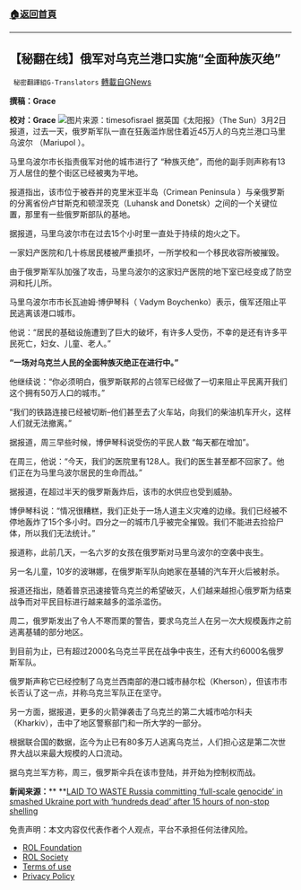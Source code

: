 ###  [:house:返回首頁](https://github.com/ourhimalayas/txt)
---


## 【秘翻在线】俄军对乌克兰港口实施“全面种族灭绝”
` 秘密翻譯組G-Translators` [轉載自GNews](https://gnews.org/zh-hans/2097707/)

**撰稿：Grace**

**校对：Grace**
![](https://assets.gnews.org/wp-content/uploads/2022/03/Screen-Shot-2022-03-02-at-9.57.02-PM.jpeg)图片来源：timesofisrael
据英国《太阳报》（The Sun）3月2日报道，过去一天，俄罗斯军队一直在狂轰滥炸居住着近45万人的乌克兰港口马里乌波尔 （Mariupol ）。

马里乌波尔市长指责俄军对他的城市进行了 “种族灭绝”，而他的副手则声称有13万人居住的整个街区已经被夷为平地。

报道指出，该市位于被吞并的克里米亚半岛（Crimean Peninsula ）与亲俄罗斯的分离省份卢甘斯克和顿涅茨克（Luhansk and Donetsk）之间的一个关键位置，那里有一些俄罗斯部队的基地。

据报道，马里乌波尔市在过去15个小时里一直处于持续的炮火之下。

一家妇产医院和几十栋居民楼被严重损坏，一所学校和一个移民收容所被摧毁。

由于俄罗斯军队加强了攻击，马里乌波尔的这家妇产医院的地下室已经变成了防空洞和托儿所。

马里乌波尔市市长瓦迪姆·博伊琴科（ Vadym Boychenko）表示，俄军还阻止平民逃离该港口城市。

他说：“居民的基础设施遭到了巨大的破坏，有许多人受伤，不幸的是还有许多平民死亡，妇女、儿童、老人。”

**“一场对乌克兰人民的全面种族灭绝正在进行中。”**

他继续说：“你必须明白，俄罗斯联邦的占领军已经做了一切来阻止平民离开我们这个拥有50万人口的城市。”

“我们的铁路连接已经被切断–他们甚至去了火车站，向我们的柴油机车开火，这样人们就无法撤离。”

据报道，周三早些时候，博伊琴科说受伤的平民人数 “每天都在增加”。

在周三，他说：“今天，我们的医院里有128人。我们的医生甚至都不回家了。他们正在为马里乌波尔居民的生命而战。”

据报道，在超过半天的俄罗斯轰炸后，该市的水供应也受到威胁。

博伊琴科说：“情况很糟糕，我们正处于一场人道主义灾难的边缘。我们已经被不停地轰炸了15个多小时。四分之一的城市几乎被完全摧毁。我们不能进去捡拾尸体，所以我们无法统计。”

报道称，此前几天，一名六岁的女孩在俄罗斯对马里乌波尔的空袭中丧生。

另一名儿童，10岁的波琳娜，在俄罗斯军队向她家在基辅的汽车开火后被射杀。

报道还指出，随着普京迅速接管乌克兰的希望破灭，人们越来越担心俄罗斯为结束战争而对平民目标进行越来越多的滥杀滥伤。

周二，俄罗斯发出了令人不寒而栗的警告，要求乌克兰人在另一次大规模轰炸之前逃离基辅的部分地区。

到目前为止，已有超过2000名乌克兰平民在战争中丧生，还有大约6000名俄罗斯军队。

俄罗斯声称它已经控制了乌克兰西南部的港口城市赫尔松（Kherson），但该市市长否认了这一点，并称乌克兰军队正在坚守。

另一方面，据报道，更多的火箭弹袭击了乌克兰的第二大城市哈尔科夫（Kharkiv），击中了地区警察部门和一所大学的一部分。

根据联合国的数据，迄今为止已有80多万人逃离乌克兰，人们担心这是第二次世界大战以来最大规模的人口流动。

据乌克兰军方称，周三，俄罗斯伞兵在该市登陆，并开始为控制权而战。

**新闻来源：**** **[LAID TO WASTE Russia committing ‘full-scale genocide’ in smashed Ukraine port with ‘hundreds dead’ after 15 hours of non-stop shelling](https://www.thesun.co.uk/news/17822851/ukraine-russia-mariupol-shelling-100s-dead/)

 

免责声明：本文内容仅代表作者个人观点，平台不承担任何法律风险。

- [ROL Foundation](https://rolfoundation.org/)
- [ROL Society](https://rolsociety.org/)
- [Terms of use](https://gnews.org/terms-of-use-3/)
- [Privacy Policy](https://gnews.org/privacy-policy/)
